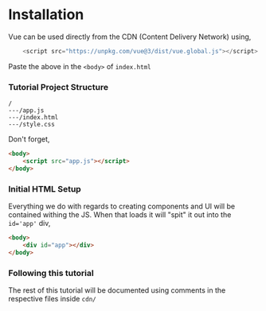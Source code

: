 # Installation
Vue can be used directly from the CDN (Content Delivery Network) using,

```javascript
    <script src="https://unpkg.com/vue@3/dist/vue.global.js"></script>
```

Paste the above in the `<body>` of `index.html`

### Tutorial Project Structure

```
/
---/app.js
---/index.html
---/style.css
```

Don't forget,

```html
<body>
    <script src="app.js"></script>
</body>
```

### Initial HTML Setup

Everything we do with regards to creating components and UI will be contained withing the JS. When that loads it will "spit" 
it out into the `id='app'` div,

```html
<body>
    <div id="app"></div>
</body>
```

### Following this tutorial
 The rest of this tutorial will be documented using comments in the respective files inside `cdn/`
